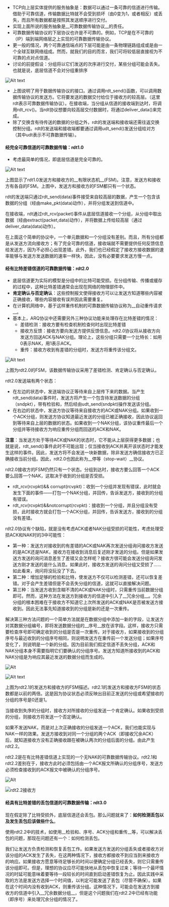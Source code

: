 * TCP向上层实体提供的服务抽象是：数据可以通过一条可靠的信道进行传输。借助于可靠信道，传输数据比特就不会受到损坏（由0变为1，或者相反）或丢失，而且所有数据都是按照其发送顺序进行交付。
* 实现上面所说的服务抽象是__可靠数据传输协议__的责任。
* 可靠数据传输协议的下层协议也许是不可靠的。例如，TCP是在不可靠的（IP）端到端网络层之上实现的可靠数据传输协议。
* 更一般的情况，两个可靠通信端点的下层可能是由一条物理链路组成或是由一个全球互联网络组成。然而，就我们的目的而言，我们可将较低层直接视为不可靠的点对点信道。
* 讨论的前提假设：分组将以它们发送的次序进行交付，某些分组可能会丢失。也就是说，底层信道不会对分组重排序

![Alt text](../img/201707172252.png)

* 上图说明了用于数据传输协议的接口。通过调用rdt_send()函数，可以调用数据传输协议的发送方。它将要发送的数据交付给位于接收方的较高层。（这里rdt表示可靠数据传输协议）。在接收端，当分组从信道的接收端到达时，将调用rdt_rcv()。当rdt协议想要向较高层交付数据时，将通过deliver_data()来完成。
* 除了交换含有待传送的数据的分组之外，rdt的发送端和接收端还需往返交换控制分组。rdt的发送端和接收端都要通过调用udt_send()发送分组给对方（其中udt表示不可靠数据传输）。



#### 经完全可靠信道的可靠数据传输：rdt1.0

* 考虑最简单的情况，即底层信道是完全可靠的。

![Alt text](../img/201707172309.png)

​	上图显示了rdt1.0发送方和接收方的__有限状态机__(FSM)。注意，发送方和接收方有各自的FSM。上图中，发送方和接收方的FSM都只有一个状态。

​	rdt的发送端只通过rdt_send(data)事件接受来自较高层的数据，产生一个包含该数据的分组（经由make_pkt(data)动作），并将分组发送到信道中。

​	在接收端，rdt通过rdt_rcv(packet)事件从底层信道接收一个分组，从分组中取出数据（经由extract(packet,data)动作），并将数据上传给较高层（通过deliver_data(data)动作）。

​	在上面这个简单的协议中，一个单元数据和一个分组没有差别。而且，所有分组都是从发送方流向接收方；有了完全可靠的信道，接收端就不需要提供任何反馈信息给发送方，因为不必担心出现差错。此外，我们也已经假定了接收方接收数据的速率能够与发送方发送数据的速率一样快，因此，没有必要要求发送方慢一点。



#### 经有比特差错信道的可靠数据传输：rdt2.0

* 底层信道更为实际的模型是分组中的比特可能受损。在分组传输、传播或缓存的过程中，这种比特差错通常会出现在网络的物理部件中。
* __肯定确认与否定确认__：这些控制报文使得接收方可以让发送方知道哪些内容被正确接收，哪些内容接收有误并因此需要重复。
* 在计算机网络中，基于这样重传机制的可靠数据传输协议称为__自动重传请求__。
* 基本上，ARQ协议中还需要另外三种协议功能来处理存在比特差错的情况：
  * 差错检测：接收方要有检查机制检查何时出现比特差错
  * 接收方反馈：接收方要向发送方提供反馈信息。rdt2.0协议将从接收方向发送方回送ACK与NAK分组。理论上，这些分组只需要一个比特长：如用0表示NAK，用1表示ACK。
  * 重传：接收方收到有差错的分组时，发送方将重传该分组文。

![Alt text](../img/201707190009.png)

​	上图为rdt2.0的FSM，该数据传输协议采用了差错检测、肯定确认与否定确认。

rdt2.0发送端有两个状态：

 *   在左边的状态中，发送端协议正等待来自上层传下来的数据。当产生rdt_send(data)事件时，发送方将产生一个包含待发送数据的分组（sndpkt），带有检验和，然后经由udt_send(sndpkt)操作发送该分组。
 *   在右边的状态中，发送方协议等待来自接收方的ACK或NAK分组。如果收到一个ACK分组，则发送方协议知道最近发送的分组已被正确接收，因此协议返回到等待来自上层的数据的状态。如果收到一个NAK分组，该协议重传最后一个分组并等待接收方为响应重传分组而回送的ACK和NAK。

__注意__：当发送方处于等待ACK或NAK的状态时，它不能从上层获得更多数据；也就是说，rdt_send()事件此时不可能出现；仅当接收到ACK并离开该状态时才能发生这样的事件。因此，发送方将不会发送一块新数据，除非发送方确信接收方已正确接收当前分组。因此，rdt2.0也因此称为__停等（stop-wait）__协议。

rdt2.0接收方的FSM仍然只有一个状态。分组到达时，接收方要么回答一个ACK要么回答一个NAK，这取决于收到的分组是否受损。

* rdt_rcv(rcvpkt)&& corrupt(rcvpkt)：收到一个分组并发现有错误，此时就会发生下面的事件——打包一个NAK分组，并回传，告诉发送方，接收到的分组有错误。
* rdt_rcv(rcvpkt)&&notcorrupt(rcvpkt)：接收到一个分组，并且分组没有受损，此时接收方就会打包一个ACK分组，并回传，告诉发送方，接收到的分组没有差错。




rdt2.0协议有个缺陷，就是没有考虑ACK或者NAK分组受损的可能性，考虑处理受损ACK和NAK时的3中可能性：

* 第一种：发送方对接收到的有差错的ACK或NAK再次发送分组询问接收方发送的是ACK还是NAK，接收方在接收到消息后复述刚才发送的分组。但是如果发送方发送的询问消息差生了差错又会怎样呢？接收方很可能会发送分组询问发送方刚才发送的是什么消息。如果此时，接收方发送的询问分组又受损了......如此看来，询问将没玩没了下去。
* 第二种：增加足够的检验和比特，使发送方不仅可以检测差错，还可以恢复差错。对于会产生差错但是不会丢失分组的信道，这就可以直接解决问题。
* 第三种：当发送方收到含糊不清的ACK或NAK分组时，只需重传当前数据分组即可。然而，这种方法在发送方到接收方的信道中引入了__冗余分组__。冗余分组的根本困难在于接收方不知道它上次所发送的ACK或NAK是否被发送方接收到。因此无法事先知道接收到的分组是新的还是一次重传。



​	解决第三种方法问题的一个简单方法就是在数据分组中添加一新的字段，让发送方对其数据分组编号，即将发送数据分组的__序号__放在该字段。这样，接收方只需要检查序号即可确定收到的分组是否是一次重传。对于接收方，如果接收到的分组序号与最近收到的分组序号相同，则说明发送方在重传前一个发送分组；如果序号变化了，则说明是一个新的分组。因为目前我们假定信道不丢失分组，ACK和NAK分组本身不需要指明它们要确认的分组序号。发送方知道所接收到的ACK和NAK分组是为响应其最近发送的数据分组而生成的。



![Alt](../img/201707211246.png)



![Alt text](../img/201707211431.png)

上图为rdt2.1的发送方和接收方的FSM描述。rdt2.1的发送方和接收方FSM的状态数都是以前的两倍。这是因为协议状态必须反映出目前正发送的分组或希望接收的分组的序号是0还是1。

当接收到失序的分组时，接收方对所接收的分组发送一个肯定确认。如果收到受损的分组，则接收方将发送一个否定确认。

如果不发送NAK，而是对上次正确接收的分组发送一个ACK，我们也能实现与NAK一样的效果。发送方接收到对同一个分组的两个ACK（即接收冗余ACK）后，就知道接收方没有正确接收跟在被确认两次的分组后面的分组。由此产生rdt2.2。

rdt2.2是在有比特差错信道上实现的一个无NAK的可靠数据传输协议。rdt2.1和rdt2.2差别在于，接收方此时必须包括由一个ACK报文所确认的分组序号，发送方必须检查接收到的ACK报文中被确认的分组序号。

![Alt](../img/201707211453.png)

![rdt2.2接收方](../img/201707211454.png)



#### 经具有比特差错的丢包信道的可靠数据传输：rdt3.0

现在假定除了比特受损外，底层信道还会丢包。那么问题就来了：__如何检测丢包以及发生丢包后该做些什么__。

使用rdt2.2中的技术，如使用__检验和、序号、ACK分组和重传__等，可以解决丢包的问题，那现在问题还有一个：如何检测丢包。

我们让发送方负责检测和恢复丢包工作。如果发送方发送的分组丢失或者接收方对该分组的ACK发生了丢失，在这两种情况下，接收方都接收不到应当到来接收方的响应。如果接收方愿意等待足够长的时间以便确定分组已经丢失，则它只需重传该分组即可。但是，理想的协议应尽可能快地从丢包中恢复过来；等待一个最坏情况的时延可能意味着要等待一段较长的时间直到启动差错恢复为止。因此实践中采取的方法是发送方选择一个时间值，以判定可能发送了丢包（尽管不确保）。如果在这个时间内没有收到ACK，则重传该分组。这种情况下，可能会在发送方到接收方的信道中引入__冗余数据分组__，但是这个问题我们在rdt2.2中已经有功能（即序号）来处理冗余分组的情况了。



#### 

